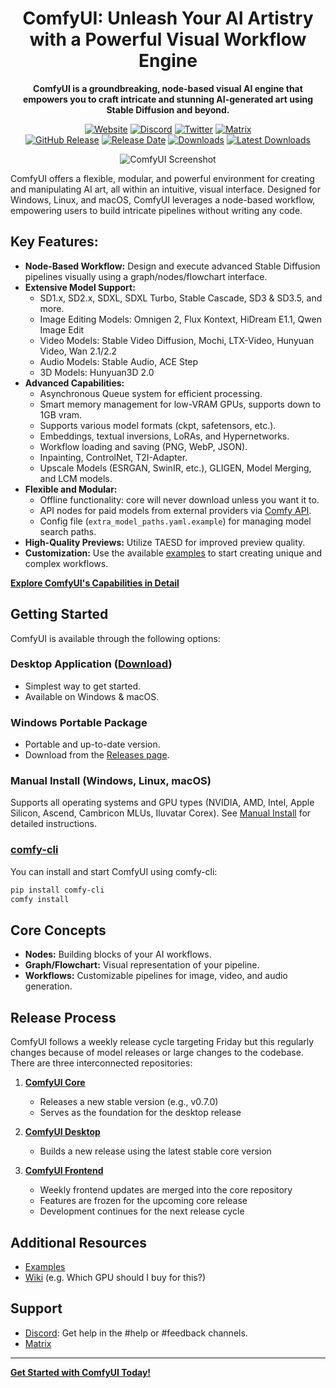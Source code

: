 <div align="center">

# ComfyUI: Unleash Your AI Artistry with a Powerful Visual Workflow Engine

**ComfyUI is a groundbreaking, node-based visual AI engine that empowers you to craft intricate and stunning AI-generated art using Stable Diffusion and beyond.**

[![Website][website-shield]][website-url]
[![Discord][discord-shield]][discord-url]
[![Twitter][twitter-shield]][twitter-url]
[![Matrix][matrix-shield]][matrix-url]
<br>
[![GitHub Release][github-release-shield]][github-release-link]
[![Release Date][github-release-date-shield]][github-release-link]
[![Downloads][github-downloads-shield]][github-downloads-link]
[![Latest Downloads][github-downloads-latest-shield]][github-downloads-link]

[matrix-shield]: https://img.shields.io/badge/Matrix-000000?style=flat&logo=matrix&logoColor=white
[matrix-url]: https://app.element.io/#/room/%23comfyui_space%3Amatrix.org
[website-shield]: https://img.shields.io/badge/ComfyOrg-4285F4?style=flat
[website-url]: https://www.comfy.org/
<!-- Workaround to display total user from https://github.com/badges/shields/issues/4500#issuecomment-2060079995 -->
[discord-shield]: https://img.shields.io/badge/dynamic/json?url=https%3A%2F%2Fdiscord.com%2Fapi%2Finvites%2Fcomfyorg%3Fwith_counts%3Dtrue&query=%24.approximate_member_count&logo=discord&logoColor=white&label=Discord&color=green&suffix=%20total
[discord-url]: https://www.comfy.org/discord
[twitter-shield]: https://img.shields.io/twitter/follow/ComfyUI
[twitter-url]: https://x.com/ComfyUI

[github-release-shield]: https://img.shields.io/github/v/release/comfyanonymous/ComfyUI?style=flat&sort=semver
[github-release-link]: https://github.com/comfyanonymous/ComfyUI/releases
[github-release-date-shield]: https://img.shields.io/github/release-date/comfyanonymous/ComfyUI?style=flat
[github-downloads-shield]: https://img.shields/github/downloads/comfyanonymous/ComfyUI/total?style=flat
[github-downloads-latest-shield]: https://img.shields.io/github/downloads/comfyanonymous/ComfyUI/latest/total?style=flat&label=downloads%40latest
[github-downloads-link]: https://github.com/comfyanonymous/ComfyUI/releases

![ComfyUI Screenshot](https://github.com/user-attachments/assets/7ccaf2c1-9b72-41ae-9a89-5688c94b7abe)
</div>

ComfyUI offers a flexible, modular, and powerful environment for creating and manipulating AI art, all within an intuitive, visual interface. Designed for Windows, Linux, and macOS, ComfyUI leverages a node-based workflow, empowering users to build intricate pipelines without writing any code.

## Key Features:

*   **Node-Based Workflow:** Design and execute advanced Stable Diffusion pipelines visually using a graph/nodes/flowchart interface.
*   **Extensive Model Support:**
    *   SD1.x, SD2.x, SDXL, SDXL Turbo, Stable Cascade, SD3 & SD3.5, and more.
    *   Image Editing Models: Omnigen 2, Flux Kontext, HiDream E1.1, Qwen Image Edit
    *   Video Models: Stable Video Diffusion, Mochi, LTX-Video, Hunyuan Video, Wan 2.1/2.2
    *   Audio Models: Stable Audio, ACE Step
    *   3D Models: Hunyuan3D 2.0
*   **Advanced Capabilities:**
    *   Asynchronous Queue system for efficient processing.
    *   Smart memory management for low-VRAM GPUs, supports down to 1GB vram.
    *   Supports various model formats (ckpt, safetensors, etc.).
    *   Embeddings, textual inversions, LoRAs, and Hypernetworks.
    *   Workflow loading and saving (PNG, WebP, JSON).
    *   Inpainting, ControlNet, T2I-Adapter.
    *   Upscale Models (ESRGAN, SwinIR, etc.), GLIGEN, Model Merging, and LCM models.
*   **Flexible and Modular:**
    *   Offline functionality: core will never download unless you want it to.
    *   API nodes for paid models from external providers via [Comfy API](https://docs.comfy.org/tutorials/api-nodes/overview).
    *   Config file (`extra_model_paths.yaml.example`) for managing model search paths.
*   **High-Quality Previews:** Utilize TAESD for improved preview quality.
*   **Customization:**  Use the available [examples](https://comfyanonymous.github.io/ComfyUI_examples/) to start creating unique and complex workflows.

**[Explore ComfyUI's Capabilities in Detail](https://github.com/comfyanonymous/ComfyUI)**

## Getting Started

ComfyUI is available through the following options:

### Desktop Application ([Download](https://www.comfy.org/download))

*   Simplest way to get started.
*   Available on Windows & macOS.

### Windows Portable Package

*   Portable and up-to-date version.
*   Download from the [Releases page](https://github.com/comfyanonymous/ComfyUI/releases).

### Manual Install (Windows, Linux, macOS)

Supports all operating systems and GPU types (NVIDIA, AMD, Intel, Apple Silicon, Ascend, Cambricon MLUs, Iluvatar Corex).  See [Manual Install](#manual-install-windows-linux) for detailed instructions.

### [comfy-cli](https://docs.comfy.org/comfy-cli/getting-started)

You can install and start ComfyUI using comfy-cli:

```bash
pip install comfy-cli
comfy install
```

## Core Concepts

*   **Nodes:** Building blocks of your AI workflows.
*   **Graph/Flowchart:** Visual representation of your pipeline.
*   **Workflows:** Customizable pipelines for image, video, and audio generation.

## Release Process
ComfyUI follows a weekly release cycle targeting Friday but this regularly changes because of model releases or large changes to the codebase. There are three interconnected repositories:

1.  **[ComfyUI Core](https://github.com/comfyanonymous/ComfyUI)**
    *   Releases a new stable version (e.g., v0.7.0)
    *   Serves as the foundation for the desktop release

2.  **[ComfyUI Desktop](https://github.com/Comfy-Org/desktop)**
    *   Builds a new release using the latest stable core version

3.  **[ComfyUI Frontend](https://github.com/Comfy-Org/ComfyUI_frontend)**
    *   Weekly frontend updates are merged into the core repository
    *   Features are frozen for the upcoming core release
    *   Development continues for the next release cycle

## Additional Resources

*   [Examples](https://comfyanonymous.github.io/ComfyUI_examples/)
*   [Wiki](https://github.com/comfyanonymous/ComfyUI/wiki) (e.g. Which GPU should I buy for this?)

## Support

*   [Discord](https://comfy.org/discord): Get help in the #help or #feedback channels.
*   [Matrix](https://app.element.io/#/room/%23comfyui_space%3Amatrix.org)

---

**[Get Started with ComfyUI Today!](https://github.com/comfyanonymous/ComfyUI)**